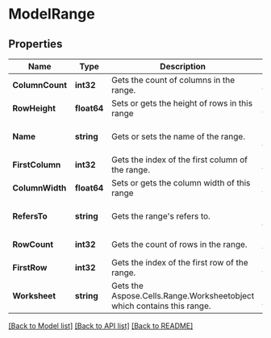 # ModelRange

## Properties
Name | Type | Description | Notes
------------ | ------------- | ------------- | -------------
**ColumnCount** | **int32** | Gets the count of columns in the range. | [default to null]
**RowHeight** | **float64** | Sets or gets the height of rows in this range | [default to null]
**Name** | **string** | Gets or sets the name of the range. | [optional] [default to null]
**FirstColumn** | **int32** | Gets the index of the first column of the range. | [default to null]
**ColumnWidth** | **float64** | Sets or gets the column width of this range | [default to null]
**RefersTo** | **string** | Gets the range&#39;s refers to. | [optional] [default to null]
**RowCount** | **int32** | Gets the count of rows in the range. | [default to null]
**FirstRow** | **int32** | Gets the index of the first row of the range. | [default to null]
**Worksheet** | **string** | Gets the Aspose.Cells.Range.Worksheetobject which contains this range. | [optional] [default to null]

[[Back to Model list]](../README.md#documentation-for-models) [[Back to API list]](../README.md#documentation-for-api-endpoints) [[Back to README]](../README.md)


